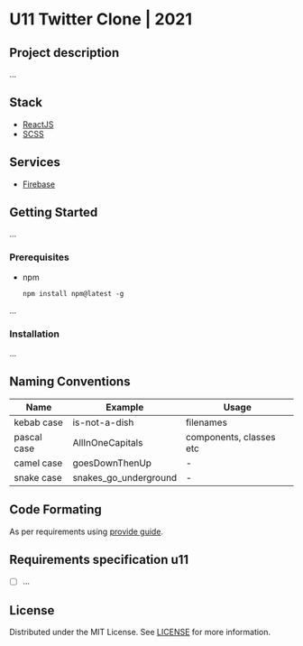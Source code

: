 # U11 Twitter Clone | 2021

## Project description

...

## Stack

-   [ReactJS](https://reactjs.org)
-   [SCSS](https://sass-lang.com/documentation)

## Services

-   [Firebase](https://firebase.google.com)

## Getting Started

...

### Prerequisites

-   npm
    ```
    npm install npm@latest -g
    ```

...

### Installation

...

## Naming Conventions

| Name        | Example               | Usage                   |
| ----------- | --------------------- | ----------------------- |
| kebab case  | is-not-a-dish         | filenames               |
| pascal case | AllInOneCapitals      | components, classes etc |
| camel case  | goesDownThenUp        | -                       |
| snake case  | snakes_go_underground | -                       |

## Code Formating

As per requirements using [provide guide](https://vicvijayakumar.com/blog/eslint-airbnb-style-guide-prettier).

## Requirements specification u11

-   [ ]
    ...

## License

Distributed under the MIT License. See [LICENSE](LICENSE.txt) for more information.
